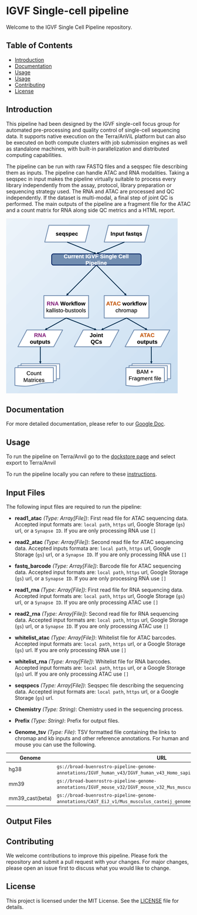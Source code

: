 # IGVF Single-cell pipeline

Welcome to the IGVF Single Cell Pipeline repository. 

## Table of Contents

- [Introduction](#introduction)
- [Documentation](#documentation)
- [Usage](#usage)
- [Usage](#usage)
- [Contributing](#contributing)
- [License](#license)

## Introduction

This pipeline had been designed by the IGVF single-cell focus group for automated pre-processing and quality control of single-cell sequencing data. It supports native execution on the Terra/AnViL platform but can also be executed on both compute clusters with job submission engines as well as standalone machines, with built-in parallelization and distributed computing capabilities. 

The pipeline can be run with raw FASTQ files and a seqspec file describing them as inputs. The pipeline can handle ATAC and RNA modalities. Taking a seqspec in input makes the pipeline virtually suitable to process every library independently from the assay, protocol, library preparation or sequencing strategy used.
The RNA and ATAC are processed and QC independently. If the dataset is multi-modal, a final step of joint QC is performed. The main outputs of the pipeline are a fragment file for the ATAC and a count matrix for RNA along side QC metrics and a HTML report.

![Pipeline Overview](docs/images/pipeline_flowchart.png)


## Documentation

For more detailed documentation, please refer to our [Google Doc](https://docs.google.com/document/d/1NgNYDduZsThKTyND8DI1DIMwiG9q-Rt462377_NZXis/edit).

## Usage

To run the pipeline on Terra/Anvil go to the [dockstore page](https://dockstore.org/workflows/github.com/IGVF/single-cell-pipeline/IGVF-single_cell_pipeline:main?tab=info) and select export to Terra/Anvil


To run the pipeline locally you can refere to these [instructions](docs/install-pipeline-locally.org).

## Input Files

The following input files are required to run the pipeline:

- **read1_atac** *(Type: Array[File])*: First read file for ATAC sequencing data. Accepted input formats are: `local path`, `https` url, Google Storage (`gs`) url, or a `Synapse ID`. If you are only processing RNA use `[]`
- **read2_atac** *(Type: Array[File])*: Second read file for ATAC sequencing data. Accepted inputs formata are: `local path`, `https` url, Google Storage (`gs`) url, or a `Synapse ID`. If you are only processing RNA use `[]` 
- **fastq_barcode** *(Type: Array[File])*: Barcode file for ATAC sequencing data. Accepted input formats are: `local path`, `https` url, Google Storage (`gs`) url, or a `Synapse ID`. If you are only processing RNA use `[]`

- **read1_rna** *(Type: Array[File])*: First read file for RNA sequencing data. Accepted input formats are: `local path`, `https` url, Google Storage (`gs`) url, or a `Synapse ID`. If you are only processing ATAC use `[]`
- **read2_rna** *(Type: Array[File])*: Second read file for RNA sequencing data. Accepted input formats are: `local path`, `https` url, Google Storage (`gs`) url, or a `Synapse ID`. If you are only processing ATAC use `[]`
- **whitelist_atac** *(Type: Array[File])*: Whitelist file for ATAC barcodes. Accepted input formats are: `local path`, `https` url, or a Google Storage (`gs`) url. If you are only processing RNA use `[]`
- **whitelist_rna** *(Type: Array[File])*: Whitelist file for RNA barcodes. Accepted input formats are: `local path`, `https` url, or a Google Storage (`gs`) url. If you are only processing ATAC use `[]`
- **seqspecs** *(Type: Array[File])*: Seqspec file describing the sequencing data. Accepted input formats are: `local path`, `https` url, or a Google Storage (`gs`) url.
- **Chemistry** *(Type: String)*: Chemistry used in the sequencing process.
- **Prefix** *(Type: String)*: Prefix for output files.
- **Genome_tsv** *(Type: File)*: TSV formatted file containing the links to chromap and  kb inputs and other reference annotations. For human and mouse you can use the following.

| Genome | URL |
|--------|-----|
| hg38   | `gs://broad-buenrostro-pipeline-genome-annotations/IGVF_human_v43/IGVF_human_v43_Homo_sapiens_genome_files_hg38_v43.tsv` |
| mm39   | `gs://broad-buenrostro-pipeline-genome-annotations/IGVF_mouse_v32/IGVF_mouse_v32_Mus_musculus_genome_files_mm39_v32.tsv` |
| mm39_cast(beta)   | `gs://broad-buenrostro-pipeline-genome-annotations/CAST_EiJ_v1/Mus_musculus_casteij_genome_files.tsv` |

## Output Files



## Contributing

We welcome contributions to improve this pipeline. Please fork the repository and submit a pull request with your changes. For major changes, please open an issue first to discuss what you would like to change.

## License

This project is licensed under the MIT License. See the [LICENSE](LICENSE) file for details.
